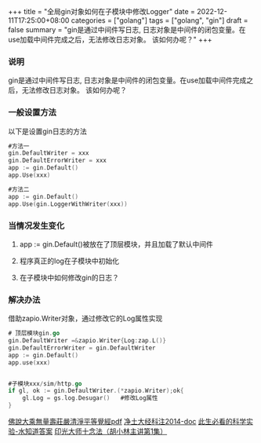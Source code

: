 +++
title = "全局gin对象如何在子模块中修改Logger"
date = 2022-12-11T17:25:00+08:00
categories = ["golang"]
tags = ["golang", "gin"]
draft = false
summary = "gin是通过中间件写日志, 日志对象是中间件的闭包变量。在use加载中间件完成之后，无法修改日志对象。 该如何办呢？"
+++

### 说明

gin是通过中间件写日志, 日志对象是中间件的闭包变量。在use加载中间件完成之后，无法修改日志对象。 该如何办呢？

### 一般设置方法

以下是设置gin日志的方法

```go
#方法一
gin.DefaultWriter = xxx
gin.DefaultErrorWriter = xxx 
app := gin.Default()
app.Use(xxx)

#方法二
app := gin.Default()
app.Use(gin.LoggerWithWriter(xxx))
```

### 当情况发生变化

1. app := gin.Default()被放在了顶层模块，并且加载了默认中间件

2. 程序真正的log在子模块中初始化

3. 在子模块中如何修改gin的日志？

### 解决办法

借助zapio.Writer对象，通过修改它的Log属性实现

```go
# 顶层模块gin.go
gin.DefaultWriter =&zapio.Writer{Log:zap.L()}
gin.DefaultErrorWriter = gin.DefaultWriter
app := gin.Default()
app.use(xxx)


#子模块xxx/sim/http.go
if gl, ok := gin.DefaultWriter.(*zapio.Writer);ok{
    gl.Log = gs.log.Desugar()   #修改Log属性
}

```


[佛說大乘無量壽莊嚴清淨平等覺經pdf](http://www.sxjy360.top/page-download/)
[净土大经科注2014-doc](http://www.sxjy360.top/page-download/)
[此生必看的科学实验-水知道答案](http://www.sxjy360.top/page-download/)
[印光大师十念法（胡小林主讲第1集）](http://www.sxjy360.top/page-download/)
